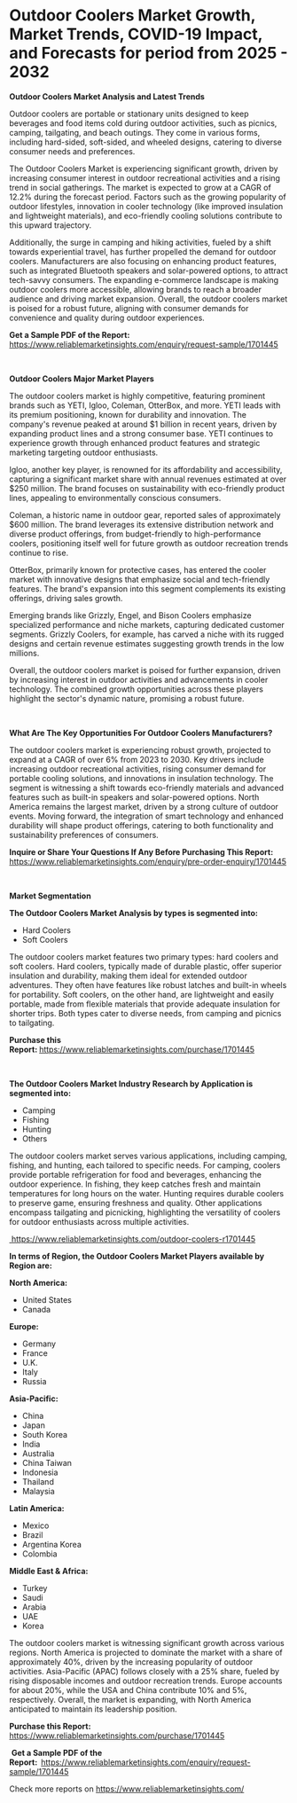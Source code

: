<p><h1>Outdoor Coolers Market Growth, Market Trends, COVID-19 Impact, and Forecasts for period from 2025 - 2032</h1></p><p><strong>Outdoor Coolers Market Analysis and Latest Trends</strong></p>
<p><p>Outdoor coolers are portable or stationary units designed to keep beverages and food items cold during outdoor activities, such as picnics, camping, tailgating, and beach outings. They come in various forms, including hard-sided, soft-sided, and wheeled designs, catering to diverse consumer needs and preferences. </p><p>The Outdoor Coolers Market is experiencing significant growth, driven by increasing consumer interest in outdoor recreational activities and a rising trend in social gatherings. The market is expected to grow at a CAGR of 12.2% during the forecast period. Factors such as the growing popularity of outdoor lifestyles, innovation in cooler technology (like improved insulation and lightweight materials), and eco-friendly cooling solutions contribute to this upward trajectory. </p><p>Additionally, the surge in camping and hiking activities, fueled by a shift towards experiential travel, has further propelled the demand for outdoor coolers. Manufacturers are also focusing on enhancing product features, such as integrated Bluetooth speakers and solar-powered options, to attract tech-savvy consumers. The expanding e-commerce landscape is making outdoor coolers more accessible, allowing brands to reach a broader audience and driving market expansion. Overall, the outdoor coolers market is poised for a robust future, aligning with consumer demands for convenience and quality during outdoor experiences.</p></p>
<p><strong>Get a Sample PDF of the Report:&nbsp;</strong> <a href="https://www.reliablemarketinsights.com/enquiry/request-sample/1701445?utm_campaign=2302&utm_medium=2&utm_source=Github&utm_content=ia&utm_term=09022025&utm_id=outdoor-coolers">https://www.reliablemarketinsights.com/enquiry/request-sample/1701445</a></p>
<p>&nbsp;</p>
<p><strong>Outdoor Coolers Major Market Players</strong></p>
<p><p>The outdoor coolers market is highly competitive, featuring prominent brands such as YETI, Igloo, Coleman, OtterBox, and more. YETI leads with its premium positioning, known for durability and innovation. The company's revenue peaked at around $1 billion in recent years, driven by expanding product lines and a strong consumer base. YETI continues to experience growth through enhanced product features and strategic marketing targeting outdoor enthusiasts.</p><p>Igloo, another key player, is renowned for its affordability and accessibility, capturing a significant market share with annual revenues estimated at over $250 million. The brand focuses on sustainability with eco-friendly product lines, appealing to environmentally conscious consumers.</p><p>Coleman, a historic name in outdoor gear, reported sales of approximately $600 million. The brand leverages its extensive distribution network and diverse product offerings, from budget-friendly to high-performance coolers, positioning itself well for future growth as outdoor recreation trends continue to rise.</p><p>OtterBox, primarily known for protective cases, has entered the cooler market with innovative designs that emphasize social and tech-friendly features. The brand's expansion into this segment complements its existing offerings, driving sales growth.</p><p>Emerging brands like Grizzly, Engel, and Bison Coolers emphasize specialized performance and niche markets, capturing dedicated customer segments. Grizzly Coolers, for example, has carved a niche with its rugged designs and certain revenue estimates suggesting growth trends in the low millions. </p><p>Overall, the outdoor coolers market is poised for further expansion, driven by increasing interest in outdoor activities and advancements in cooler technology. The combined growth opportunities across these players highlight the sector's dynamic nature, promising a robust future.</p></p>
<p>&nbsp;</p>
<p><strong>What Are The Key Opportunities For Outdoor Coolers Manufacturers?</strong></p>
<p><p>The outdoor coolers market is experiencing robust growth, projected to expand at a CAGR of over 6% from 2023 to 2030. Key drivers include increasing outdoor recreational activities, rising consumer demand for portable cooling solutions, and innovations in insulation technology. The segment is witnessing a shift towards eco-friendly materials and advanced features such as built-in speakers and solar-powered options. North America remains the largest market, driven by a strong culture of outdoor events. Moving forward, the integration of smart technology and enhanced durability will shape product offerings, catering to both functionality and sustainability preferences of consumers.</p></p>
<p><strong>Inquire or Share Your Questions If Any Before Purchasing This Report:</strong> <a href="https://www.reliablemarketinsights.com/enquiry/pre-order-enquiry/1701445?utm_campaign=2302&utm_medium=2&utm_source=Github&utm_content=ia&utm_term=09022025&utm_id=outdoor-coolers">https://www.reliablemarketinsights.com/enquiry/pre-order-enquiry/1701445</a></p>
<p>&nbsp;</p>
<p><strong>Market Segmentation</strong></p>
<p><strong>The Outdoor Coolers Market Analysis by types is segmented into:</strong></p>
<p><ul><li>Hard Coolers</li><li>Soft Coolers</li></ul></p>
<p><p>The outdoor coolers market features two primary types: hard coolers and soft coolers. Hard coolers, typically made of durable plastic, offer superior insulation and durability, making them ideal for extended outdoor adventures. They often have features like robust latches and built-in wheels for portability. Soft coolers, on the other hand, are lightweight and easily portable, made from flexible materials that provide adequate insulation for shorter trips. Both types cater to diverse needs, from camping and picnics to tailgating.</p></p>
<p><strong>Purchase this Report:&nbsp;</strong><a href="https://www.reliablemarketinsights.com/purchase/1701445?utm_campaign=2302&utm_medium=2&utm_source=Github&utm_content=ia&utm_term=09022025&utm_id=outdoor-coolers">https://www.reliablemarketinsights.com/purchase/1701445</a></p>
<p>&nbsp;</p>
<p><strong>The Outdoor Coolers Market Industry Research by Application is segmented into:</strong></p>
<p><ul><li>Camping</li><li>Fishing</li><li>Hunting</li><li>Others</li></ul></p>
<p><p>The outdoor coolers market serves various applications, including camping, fishing, and hunting, each tailored to specific needs. For camping, coolers provide portable refrigeration for food and beverages, enhancing the outdoor experience. In fishing, they keep catches fresh and maintain temperatures for long hours on the water. Hunting requires durable coolers to preserve game, ensuring freshness and quality. Other applications encompass tailgating and picnicking, highlighting the versatility of coolers for outdoor enthusiasts across multiple activities.</p></p>
<p><a href="https://www.reliablemarketinsights.com/outdoor-coolers-r1701445?utm_campaign=2302&utm_medium=2&utm_source=Github&utm_content=ia&utm_term=09022025&utm_id=outdoor-coolers">&nbsp;https://www.reliablemarketinsights.com/outdoor-coolers-r1701445</a></p>
<p><strong>In terms of Region, the Outdoor Coolers Market Players available by Region are:</strong></p>
<p>
    <p> <strong> North America: </strong>
        <ul>
            <li>United States</li>
            <li>Canada</li>
        </ul>
        </p> 
    <p> <strong> Europe: </strong>
        <ul>
            <li>Germany</li>
            <li>France</li>
            <li>U.K.</li>
            <li>Italy</li>
            <li>Russia</li>
        </ul>
        </p> 
    <p> <strong> Asia-Pacific: </strong>
        <ul>
            <li>China</li>
            <li>Japan</li>
            <li>South Korea</li>
            <li>India</li>
            <li>Australia</li>
            <li>China Taiwan</li>
            <li>Indonesia</li>
            <li>Thailand</li>
            <li>Malaysia</li>
        </ul>
        </p> 
    <p> <strong> Latin America: </strong>
        <ul>
            <li>Mexico</li>
            <li>Brazil</li>
            <li>Argentina Korea</li>
            <li>Colombia</li>
        </ul>
        </p> 
    <p> <strong> Middle East & Africa: </strong>
        <ul>
            <li>Turkey</li>
            <li>Saudi</li>
            <li>Arabia</li>
            <li>UAE</li>
            <li>Korea</li>
        </ul>
    </p>
    </p>
<p><p>The outdoor coolers market is witnessing significant growth across various regions. North America is projected to dominate the market with a share of approximately 40%, driven by the increasing popularity of outdoor activities. Asia-Pacific (APAC) follows closely with a 25% share, fueled by rising disposable incomes and outdoor recreation trends. Europe accounts for about 20%, while the USA and China contribute 10% and 5%, respectively. Overall, the market is expanding, with North America anticipated to maintain its leadership position.</p></p>
<p><strong>Purchase this Report: </strong><a href="https://www.reliablemarketinsights.com/purchase/1701445?utm_campaign=2302&utm_medium=2&utm_source=Github&utm_content=ia&utm_term=09022025&utm_id=outdoor-coolers">https://www.reliablemarketinsights.com/purchase/1701445</a></p>
<p>&nbsp;<strong>Get a Sample PDF of the Report:&nbsp;&nbsp;</strong><a href="https://www.reliablemarketinsights.com/enquiry/request-sample/1701445?utm_campaign=2302&utm_medium=2&utm_source=Github&utm_content=ia&utm_term=09022025&utm_id=outdoor-coolers">https://www.reliablemarketinsights.com/enquiry/request-sample/1701445</a></p>
<p><strong></strong></p>
<p>Check more reports on <a href="https://www.reliablemarketinsights.com/?utm_campaign=2302&utm_medium=2&utm_source=Github&utm_content=ia&utm_term=09022025&utm_id=outdoor-coolers">https://www.reliablemarketinsights.com/</a></p>